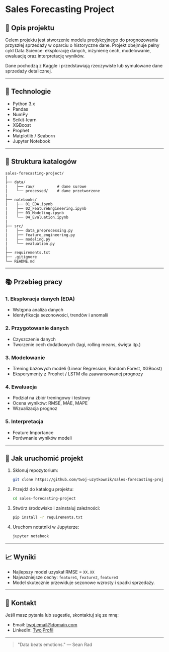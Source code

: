 
# Sales Forecasting Project

## 📅 Opis projektu

Celem projektu jest stworzenie modelu predykcyjnego do prognozowania przyszłej sprzedaży w oparciu o historyczne dane. Projekt obejmuje pełny cykl Data Science: eksplorację danych, inżynierię cech, modelowanie, ewaluację oraz interpretację wyników.

Dane pochodzą z Kaggle i przedstawiają rzeczywiste lub symulowane dane sprzedaży detalicznej.

---

## 🔢 Technologie

- Python 3.x
- Pandas
- NumPy
- Scikit-learn
- XGBoost
- Prophet
- Matplotlib / Seaborn
- Jupyter Notebook

---

## 👀 Struktura katalogów

```plaintext
sales-forecasting-project/
|
├── data/
|    ├── raw/          # dane surowe
|    └── processed/    # dane przetworzone
|
├── notebooks/
|    ├── 01_EDA.ipynb
|    ├── 02_FeatureEngineering.ipynb
|    ├── 03_Modeling.ipynb
|    └── 04_Evaluation.ipynb
|
├── src/
|    ├── data_preprocessing.py
|    ├── feature_engineering.py
|    ├── modeling.py
|    └── evaluation.py
|
├── requirements.txt
├── .gitignore
└── README.md
```

---

## 📚 Przebieg pracy

### 1. Eksploracja danych (EDA)
- Wstępna analiza danych
- Identyfikacja sezonowości, trendów i anomalii

### 2. Przygotowanie danych
- Czyszczenie danych
- Tworzenie cech dodatkowych (lagi, rolling means, święta itp.)

### 3. Modelowanie
- Trening bazowych modeli (Linear Regression, Random Forest, XGBoost)
- Eksperymenty z Prophet / LSTM dla zaawansowanej prognozy

### 4. Ewaluacja
- Podział na zbiór treningowy i testowy
- Ocena wyników: RMSE, MAE, MAPE
- Wizualizacja prognoz

### 5. Interpretacja
- Feature Importance
- Porównanie wyników modeli

---

## 🚀 Jak uruchomić projekt

1. Sklonuj repozytorium:
   ```bash
   git clone https://github.com/twoj-uzytkownik/sales-forecasting-project.git
   ```

2. Przejdź do katalogu projektu:
   ```bash
   cd sales-forecasting-project
   ```

3. Stwórz środowisko i zainstaluj zależności:
   ```bash
   pip install -r requirements.txt
   ```

4. Uruchom notatniki w Jupyterze:
   ```bash
   jupyter notebook
   ```

---

## 📈 Wyniki

- Najlepszy model uzyskał RMSE = `XX.XX`
- Najważniejsze cechy: `feature1`, `feature2`, `feature3`
- Model skutecznie przewiduje sezonowe wzrosty i spadki sprzedaży.

---

## 💬 Kontakt

Jeśli masz pytania lub sugestie, skontaktuj się ze mną:
- Email: [twoj.email@domain.com](mailto:twoj.email@domain.com)
- LinkedIn: [TwojProfil](https://www.linkedin.com/in/twojprofil/)

---

> "Data beats emotions." — Sean Rad

